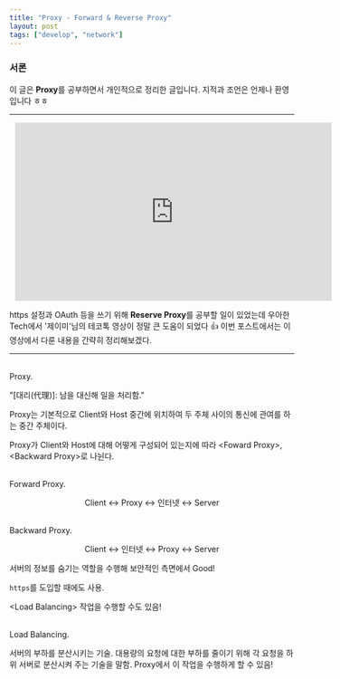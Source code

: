 ```yaml
---
title: "Proxy - Forward & Reverse Proxy"
layout: post
tags: ["develop", "network"]
---
```


### 서론
이 글은 **Proxy**를 공부하면서 개인적으로 정리한 글입니다. 지적과 조언은 언제나 환영입니다 ㅎㅎ

<hr/>


<div style="text-align:center; margin: 10px">
<iframe width="560" height="315" src="https://www.youtube.com/embed/YxwYhenZ3BE" title="YouTube video player" frameborder="0" allow="accelerometer; autoplay; clipboard-write; encrypted-media; gyroscope; picture-in-picture" allowfullscreen></iframe>
</div>

https 설정과 OAuth 등을 쓰기 위해 **Reserve Proxy**를 공부할 일이 있었는데 우아한 Tech에서 '제이미'님의 테코톡 영상이 정말 큰 도움이 되었다 👍 이번 포스트에서는 이 영상에서 다룬 내용을 간략히 정리해보겠다.

<hr/>

<br><span class="statement-title">Proxy.</span><br>

"[대리(代理)]: 남을 대신해 일을 처리함."

Proxy는 기본적으로 Client와 Host 중간에 위치하여 두 주체 사이의 통신에 관여를 하는 중간 주체이다.

Proxy가 Client와 Host에 대해 어떻게 구성되어 있는지에 따라 \<Foward Proxy\>, \<Backward Proxy\>로 나뉜다.

<br><span class="statement-title">Forward Proxy.</span><br>

<div class="statement" style="text-align:center">

Client ↔ Proxy ↔ 인터넷 ↔ Server

</div>

<br><span class="statement-title">Backward Proxy.</span><br>

<div class="statement" style="text-align:center">

Client ↔ 인터넷 ↔ Proxy ↔ Server

</div>

서버의 정보를 숨기는 역할을 수행해 보안적인 측면에서 Good!

`https`를 도입할 때에도 사용.

\<Load Balancing\> 작업을 수행할 수도 있음!

<br><span class="statement-title">Load Balancing.</span><br>

서버의 부하를 분산시키는 기술. 대용량의 요청에 대한 부하를 줄이기 위해 각 요청을 하위 서버로 분산시켜 주는 기술을 말함. Proxy에서 이 작업을 수행하게 할 수 있음!


